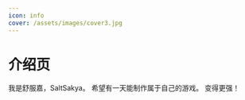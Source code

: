 ```yaml
---
icon: info
cover: /assets/images/cover3.jpg
---
```


# 介绍页

我是舒服嘉，SaltSakya。
希望有一天能制作属于自己的游戏。
变得更强！
